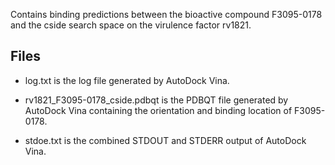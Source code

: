 Contains binding predictions between the bioactive compound F3095-0178 and the cside search space on the virulence factor rv1821.

## Files

- log.txt is the log file generated by AutoDock Vina.

- rv1821_F3095-0178_cside.pdbqt is the PDBQT file generated by AutoDock Vina containing the orientation and binding location of F3095-0178.

- stdoe.txt is the combined STDOUT and STDERR output of AutoDock Vina.

